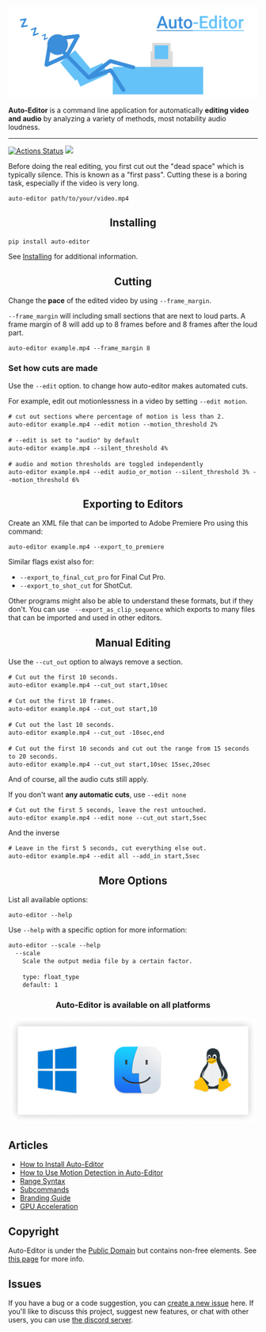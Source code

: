 <p align="center"><img src="https://raw.githubusercontent.com/wyattblue/auto-editor/master/articles/imgs/auto-editor_banner.png" title="Auto-Editor" width="700"></p>

**Auto-Editor** is a command line application for automatically **editing video and audio** by analyzing a variety of methods, most notability audio loudness.

---

[![Actions Status](https://github.com/wyattblue/auto-editor/workflows/build/badge.svg)](https://github.com/wyattblue/auto-editor/actions)
<a href="https://discord.com/invite/kMHAWJJ/"><img src="https://img.shields.io/discord/711767814821773372?color=%237289DA&label=chat&logo=discord&logoColor=white"></a>

Before doing the real editing, you first cut out the "dead space" which is typically silence. This is known as a "first pass". Cutting these is a boring task, especially if the video is very long.

```
auto-editor path/to/your/video.mp4
```

<h2 align="center">Installing</h2>

```
pip install auto-editor
```

See [Installing](https://github.com/WyattBlue/auto-editor/blob/master/articles/installing.md) for additional information.


<h2 align="center">Cutting</h2>

Change the **pace** of the edited video by using `--frame_margin`.

`--frame_margin` will including small sections that are next to loud parts. A frame margin of 8 will add up to 8 frames before and 8 frames after the loud part.

```
auto-editor example.mp4 --frame_margin 8
```

<h3>Set how cuts are made</h3>

Use the `--edit` option. to change how auto-editor makes automated cuts.

For example, edit out motionlessness in a video by setting `--edit motion`.


```
# cut out sections where percentage of motion is less than 2.
auto-editor example.mp4 --edit motion --motion_threshold 2%

# --edit is set to "audio" by default
auto-editor example.mp4 --silent_threshold 4%

# audio and motion thresholds are toggled independently
auto-editor example.mp4 --edit audio_or_motion --silent_threshold 3% --motion_threshold 6%
```

<h2 align="center">Exporting to Editors</h2>

Create an XML file that can be imported to Adobe Premiere Pro using this command:

```
auto-editor example.mp4 --export_to_premiere
```

Similar flags exist also for:

- `--export_to_final_cut_pro` for Final Cut Pro.
- `--export_to_shot_cut` for ShotCut.

Other programs might also be able to understand these formats, but if they don't. You can use ` --export_as_clip_sequence` which exports to many files that can be imported and used in other editors.

<h2 align="center">Manual Editing</h2>

Use the `--cut_out` option to always remove a section.

```
# Cut out the first 10 seconds.
auto-editor example.mp4 --cut_out start,10sec

# Cut out the first 10 frames.
auto-editor example.mp4 --cut_out start,10

# Cut out the last 10 seconds.
auto-editor example.mp4 --cut_out -10sec,end

# Cut out the first 10 seconds and cut out the range from 15 seconds to 20 seconds.
auto-editor example.mp4 --cut_out start,10sec 15sec,20sec
```

And of course, all the audio cuts still apply.

If you don't want **any automatic cuts**, use `--edit none`

```
# Cut out the first 5 seconds, leave the rest untouched.
auto-editor example.mp4 --edit none --cut_out start,5sec
```

And the inverse

```
# Leave in the first 5 seconds, cut everything else out.
auto-editor example.mp4 --edit all --add_in start,5sec
```

<h2 align="center">More Options</h2>

List all available options:

```
auto-editor --help
```

Use `--help` with a specific option for more information:

```
auto-editor --scale --help
  --scale
    Scale the output media file by a certain factor.

    type: float_type
    default: 1
```


<h3 align="center">Auto-Editor is available on all platforms</h3>
<p align="center"><img src="https://raw.githubusercontent.com/WyattBlue/auto-editor/master/articles/imgs/cross_platform.png" width="500" title="Windows, MacOS, and Linux"></p>


## Articles
 - [How to Install Auto-Editor](https://github.com/WyattBlue/auto-editor/blob/master/articles/installing.md)
 - [How to Use Motion Detection in Auto-Editor](https://auto-editor.com/cli/motion_detection)
 - [Range Syntax](https://auto-editor.com/cli/range_syntax)
 - [Subcommands](https://auto-editor.com/cli/subcommands)
 - [Branding Guide](https://auto-editor.com/docs/branding)
 - [GPU Acceleration](https://auto-editor.com/docs/gpu_acceleration)
 
## Copyright
Auto-Editor is under the [Public Domain](https://github.com/WyattBlue/auto-editor/blob/master/LICENSE) but contains non-free elements. See [this page](https://github.com/WyattBlue/auto-editor/blob/master/articles/legalinfo.md) for more info.


## Issues
If you have a bug or a code suggestion, you can [create a new issue](https://github.com/WyattBlue/auto-editor/issues/new) here. If you'll like to discuss this project, suggest new features, or chat with other users, you can use [the discord server](https://discord.com/invite/kMHAWJJ).
